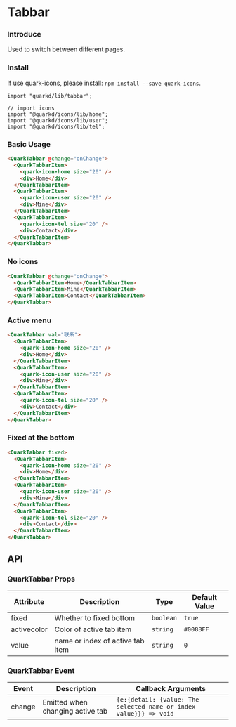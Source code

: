 # Tabbar

### Introduce

Used to switch between different pages.

### Install

If use quark-icons, please install: `npm install --save quark-icons`.

```tsx
import "quarkd/lib/tabbar";

// import icons
import "@quarkd/icons/lib/home";
import "@quarkd/icons/lib/user";
import "@quarkd/icons/lib/tel";
```

### Basic Usage

```html
<QuarkTabbar @change="onChange">
  <QuarkTabbarItem>
    <quark-icon-home size="20" />
    <div>Home</div>
  </QuarkTabbarItem>
  <QuarkTabbarItem>
    <quark-icon-user size="20" />
    <div>Mine</div>
  </QuarkTabbarItem>
  <QuarkTabbarItem>
    <quark-icon-tel size="20" />
    <div>Contact</div>
  </QuarkTabbarItem>
</QuarkTabbar>
```

### No icons

```html
<QuarkTabbar @change="onChange">
  <QuarkTabbarItem>Home</QuarkTabbarItem>
  <QuarkTabbarItem>Mine</QuarkTabbarItem>
  <QuarkTabbarItem>Contact</QuarkTabbarItem>
</QuarkTabbar>
```

### Active menu

```html
<QuarkTabbar val="联系">
  <QuarkTabbarItem>
    <quark-icon-home size="20" />
    <div>Home</div>
  </QuarkTabbarItem>
  <QuarkTabbarItem>
    <quark-icon-user size="20" />
    <div>Mine</div>
  </QuarkTabbarItem>
  <QuarkTabbarItem>
    <quark-icon-tel size="20" />
    <div>Contact</div>
  </QuarkTabbarItem>
</QuarkTabbar>
```

### Fixed at the bottom

```html
<QuarkTabbar fixed>
  <QuarkTabbarItem>
    <quark-icon-home size="20" />
    <div>Home</div>
  </QuarkTabbarItem>
  <QuarkTabbarItem>
    <quark-icon-user size="20" />
    <div>Mine</div>
  </QuarkTabbarItem>
  <QuarkTabbarItem>
    <quark-icon-tel size="20" />
    <div>Contact</div>
  </QuarkTabbarItem>
</QuarkTabbar>
```

## API

### QuarkTabbar Props

| Attribute   | Description                      | Type      | Default Value |
| ----------- | -------------------------------- | --------- | ------------- |
| fixed       | Whether to fixed bottom          | `boolean` | `true `       |
| activecolor | Color of active tab item         | `string ` | `#0088FF`     |
| value       | name or index of active tab item | `string`  | `0`           |

### QuarkTabbar Event

| Event  | Description                      | Callback Arguments                                                |
| ------ | -------------------------------- | ----------------------------------------------------------------- |
| change | Emitted when changing active tab | `{e:{detail: {value: The selected name or index value}}} => void` |
